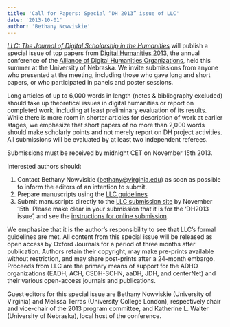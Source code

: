 ```yaml
---
title: 'Call for Papers: Special “DH 2013” issue of LLC'
date: '2013-10-01'
author: 'Bethany Nowviskie'
---
```

*[LLC: The Journal of Digital Scholarship in the Humanities](http://llc.oxfordjournals.org/)* will publish a special issue of top papers from [Digital Humanities 2013](http://dh2013.unl.edu/), the annual conference of the [Alliance of Digital Humanities Organizations](http://adho.org), held this summer at the University of Nebraska. We invite submissions from anyone who presented at the meeting, including those who gave long and short papers, or who participated in panels and poster sessions.

Long articles of up to 6,000 words in length (notes &amp; bibliography excluded) should take up theoretical issues in digital humanities or report on completed work, including at least preliminary evaluation of its results. While there is more room in shorter articles for description of work at earlier stages, we emphasize that short papers of no more than 2,000 words should make scholarly points and not merely report on DH project activities. All submissions will be evaluated by at least two independent referees.

Submissions must be received by midnight CET on November 15th 2013.

Interested authors should:

1. Contact Bethany Nowviskie ([bethany@virginia.edu](mailto:bethany@virginia.edu)) as soon as possible to inform the editors of an intention to submit.  
2. Prepare manuscripts using the [LLC guidelines](http://www.oxfordjournals.org/our_journals/litlin/for_authors/)  
3. Submit manuscripts directly to the [LLC submission site](http://mc.manuscriptcentral.com/llc) by November 15th. Please make clear in your submission that it is for the ‘DH2013 issue’, and see the [instructions for online submission](http://www.oxfordjournals.org/our_journals/litlin/for_authors/online_submission.html).

We emphasize that it is the author’s responsibility to see that LLC’s formal guidelines are met. All content from this special issue will be released as open access by Oxford Journals for a period of three months after publication. Authors retain their copyright, may make pre-prints available without restriction, and may share post-prints after a 24-month embargo. Proceeds from LLC are the primary means of support for the ADHO organizations (EADH, ACH, CSDH-SCHN, aaDH, JDH, and centerNet) and their various open-access journals and publications.

Guest editors for this special issue are Bethany Nowviskie (University of Virginia) and Melissa Terras (University College London), respectively chair and vice-chair of the 2013 program committee, and Katherine L. Walter (University of Nebraska), local host of the conference.